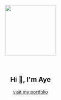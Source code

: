  <div align="center">
 <img src="https://user-images.githubusercontent.com/74038190/216649449-3f087222-10d7-4132-b128-0bb0830cdb9a.gif" width="160" />
</div><br><br>

<h2 align="center">Hi 👋, I'm Aye</h2>
<p align="center"><a href="https://ayesandarmin-portfolio.vercel.app" align="center">visit my portfolio</a></p>
